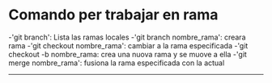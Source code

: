 # Comando per trabajar en rama

-'git branch': Lista las ramas locales
-'git branch nombre_rama': creara rama
-'git checkout nombre_rama': cambiar a la rama especificada
-'git checkout -b nombre_rama: crea una nuova rama y se muove a ella
-'git merge nombre_rama': fusiona la rama especificada con la actual

---
